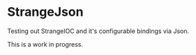 # StrangeJson
Testing out StrangeIOC and it's configurable bindings via Json.

This is a work in progress.
